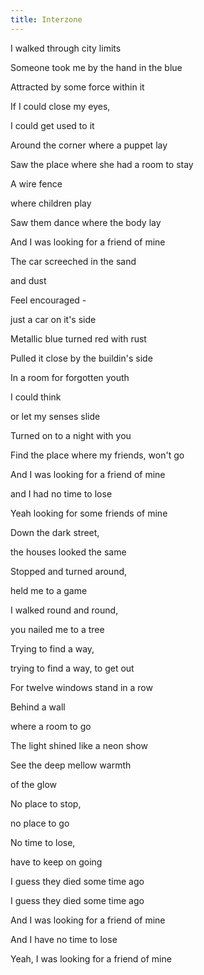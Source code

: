 ```yaml
---
title: Interzone
---
```


I walked through city limits

Someone took me by the hand in the blue

Attracted by some force within it

If I could close my eyes,

I could get used to it

Around the corner where a puppet lay

Saw the place where she had a room to stay

A wire fence

where children play

Saw them dance where the body lay

And I was looking for a friend of mine

The car screeched in the sand

and dust

Feel encouraged -

just a car on it's side

Metallic blue turned red with rust

Pulled it close by the buildin's side

In a room for forgotten youth

I could think

or let my senses slide

Turned on to a night with you

Find the place where my friends, won't go

And I was looking for a friend of mine

and I had no time to lose

Yeah looking for some friends of mine

Down the dark street,

the houses looked the same

Stopped and turned around,

held me to a game

I walked round and round,

you nailed me to a tree

Trying to find a way,

trying to find a way, to get out

For twelve windows stand in a row

Behind a wall

where a room to go

The light shined like a neon show

See the deep mellow warmth

of the glow

No place to stop,

no place to go

No time to lose,

have to keep on going

I guess they died some time ago

I guess they died some time ago

And I was looking for a friend of mine

And I have no time to lose

Yeah, I was looking for a friend of mine







